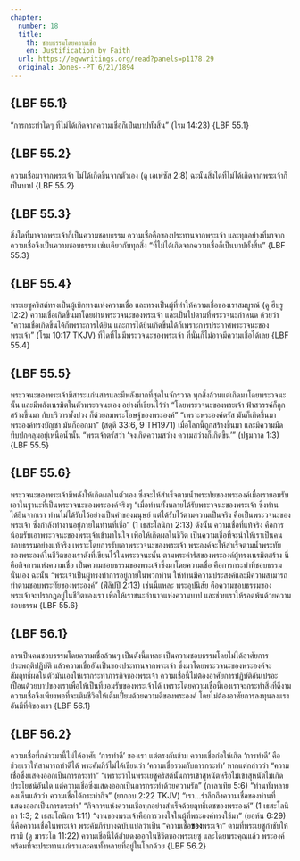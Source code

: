 ```yaml
---
chapter:
  number: 18
  title:
    th: ชอบธรรมโดยความเชื่อ
    en: Justification by Faith
  url: https://egwwritings.org/read?panels=p1178.29
  original: Jones--PT 6/21/1894
---
```


## {LBF 55.1}

“การกระทำใดๆ ที่ไม่ได้เกิดจากความเชื่อก็เป็นบาปทั้งสิ้น” (โรม 14:23) {LBF 55.1}

## {LBF 55.2}

ความเชื่อมาจากพระเจ้า ไม่ได้เกิดขึ้นจากตัวเอง (ดู เอเฟซัส 2:8) ฉะนั้นสิ่งใดที่ไม่ได้เกิดจากพระเจ้าก็เป็นบาป {LBF 55.2}

## {LBF 55.3}

สิ่งใดที่มาจากพระเจ้าก็เป็นความชอบธรรม ความเชื่อคือของประทานจากพระเจ้า และทุกอย่างที่มาจากความเชื่อจึงเป็นความชอบธรรม เช่นเดียวกับทุกสิ่ง “ที่ไม่ได้เกิดจากความเชื่อก็เป็นบาปทั้งสิ้น” {LBF 55.3}

## {LBF 55.4}

พระเยซูคริสต์ทรงเป็นผู้เบิกทางแห่งความเชื่อ และทรงเป็นผู้ที่ทำให้ความเชื่อของเราสมบูรณ์ (ดู ฮีบรู 12:2) ความเชื่อเกิดขึ้นมาโดยผ่านพระวจนะของพระเจ้า และเป็นไปตามที่พระวจนะกำหนด ด้วยว่า “ความเชื่อเกิดขึ้นได้ก็เพราะการได้ยิน และการได้ยินเกิดขึ้นได้ก็เพราะการประกาศพระวจนะของพระเจ้า” (โรม 10:17 TKJV) ที่ใดที่ไม่มีพระวจนะของพระเจ้า ที่นั่นก็ไม่อาจมีความเชื่อได้เลย {LBF 55.4}

## {LBF 55.5}

พระวจนะของพระเจ้ามีสาระแก่นสารและมีพลังมากที่สุดในจักรวาล ทุกสิ่งล้วนแต่เกิดมาโดยพระวจนะนั้น และมีพลังเนรมิตในตัวพระวจนะเอง อย่างที่เขียนไว้ว่า “โดยพระวจนะของพระเจ้า ฟ้าสวรรค์ก็ถูกสร้างขึ้นมา กับบริวารทั้งปวง ก็ด้วยลมพระโอษฐ์ของพระองค์” “เพราะพระองค์ตรัส มันก็เกิดขึ้นมา พระองค์ทรงบัญชา มันก็ออกมา” (สดุดี 33:6, 9 TH1971) เมื่อโลกนี้ถูกสร้างขึ้นมา และมีความมืดทึบปกคลุมอยู่เหนือน้ำนั้น “พระเจ้าตรัสว่า ‘จงเกิดความสว่าง ความสว่างก็เกิดขึ้น’” (ปฐมกาล 1:3) {LBF 55.5}

## {LBF 55.6}

พระวจนะของพระเจ้ามีพลังให้เกิดผลในตัวเอง ซึ่งจะให้สำเร็จตามน้ำพระทัยของพระองค์เมื่อเรายอมรับเอาในฐานะที่เป็นพระวจนะของพระองค์จริงๆ “เมื่อท่านทั้งหลายได้รับพระวจนะของพระเจ้า ซึ่งท่านได้ยินจากเรา ท่านไม่ได้รับไว้อย่างเป็นคำของมนุษย์ แต่ได้รับไว้ตามความเป็นจริง คือเป็นพระวจนะของพระเจ้า ซึ่งกำลังทำงานอยู่ภายในท่านที่เชื่อ” (1 เธสะโลนิกา 2:13) ดังนั้น ความเชื่อที่แท้จริง คือการน้อมรับเอาพระวจนะของพระเจ้าเข้ามาในใจ เพื่อให้เกิดผลในชีวิต เป็นความเชื่อที่จะนำให้เราเป็นคนชอบธรรมอย่างแท้จริง เพราะโดยการรับเอาพระวจนะของพระเจ้า พระองค์จะให้สำเร็จตามน้ำพระทัยของพระองค์ในชีวิตของเราดังที่เขียนไว้ในพระวจนะนั้น ตามพระดำรัสของพระองค์ผู้ทรงเนรมิตสร้าง นี่คือกิจการแห่งความเชื่อ เป็นความชอบธรรมของพระเจ้าซึ่งมาโดยความเชื่อ คือการกระทำที่ชอบธรรมนั่นเอง ฉะนั้น “พระเจ้าเป็นผู้ทรงทำการอยู่ภายในพวกท่าน ให้ท่านมีความประสงค์และมีความสามารถทำตามชอบพระทัยของพระองค์” (ฟีลิปปี 2:13) เช่นนี้แหละ พระอุปนิสัย คือความชอบธรรมของพระเจ้าจะปรากฏอยู่ในชีวิตของเรา เพื่อให้เราชนะอำนาจแห่งความบาป และช่วยเราให้รอดพ้นด้วยความชอบธรรม {LBF 55.6}

## {LBF 56.1}

การเป็นคนชอบธรรมโดยความเชื่อล้วนๆ เป็นดังนี้แหละ เป็นความชอบธรรมโดยไม่ได้อาศัยการประพฤติปฏิบัติ แล้วความเชื่ออันเป็นของประทานจากพระเจ้า ซึ่งมาโดยพระวจนะของพระองค์จะสัมฤทธิ์ผลในตัวมันเองให้เรากระทำภารกิจของพระเจ้า ความเชื่อนี้ไม่ต้องอาศัยการปฏิบัติอันเปรอะเปื้อนด้วยบาปของเราเพื่อให้เป็นที่ยอมรับของพระเจ้าได้ เพราะโดยความเชื่อนี้เองเราจะกระทำสิ่งที่ดีงาม ความเชื่อจึงเพียงพอที่จะเติมชีวิตให้เต็มเปี่ยมด้วยความดีของพระองค์ โดยไม่ต้องอาศัยการลงทุนลงแรงอันมีที่ติของเรา {LBF 56.1}

## {LBF 56.2}

ความเชื่อที่กล่าวมานี้ไม่ได้อาศัย ‘การทำดี’ ของเรา แต่ตรงกันข้าม ความเชื่อก่อให้เกิด ‘การทำดี’ คือช่วยเราให้สามารถทำดีได้ พระคัมภีร์ไม่ได้เขียนว่า ‘ความเชื่อรวมกับการกระทำ’ หากแต่กล่าวว่า “ความเชื่อซึ่งแสดงออกเป็นการกระทำ” “เพราะว่าในพระเยซูคริสต์นั้นการเข้าสุหนัตหรือไม่เข้าสุหนัตไม่เกิดประโยชน์อันใด แต่ความเชื่อซึ่งแสดงออกเป็นการกระทำด้วยความรัก” (กาลาเทีย 5:6) “ท่านทั้งหลายคงเห็นแล้วว่า ความเชื่อได้กระทำกิจ” (ยากอบ 2:22 TKJV) “เรา…รำลึกถึงความเชื่อของท่านที่แสดงออกเป็นการกระทำ” “กิจการแห่งความเชื่อทุกอย่างสำเร็จด้วยฤทธิ์เดชของพระองค์” (1 เธสะโลนิกา 1:3; 2 เธสะโลนิกา 1:11) “งานของพระเจ้าคือการวางใจในผู้ที่พระองค์ทรงใช้มา” (ยอห์น 6:29) นี่คือความเชื่อในพระเจ้า พระคัมภีร์บางฉบับแปลว่าเป็น “ความเชื่อ**ของ**พระเจ้า” ตามที่พระเยซูกำชับให้เรามี (ดู มาระโก 11:22) ความเชื่อนี้ได้สำแดงออกในชีวิตของพระเยซู และโดยพระคุณแล้ว พระองค์พร้อมที่จะประทานแก่เราและคนทั้งหลายที่อยู่ในโลกด้วย {LBF 56.2}
